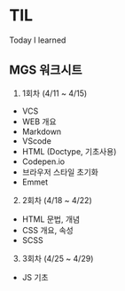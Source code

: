 # TIL

Today I learned

## MGS 워크시트

1. 1회차 (4/11 ~ 4/15)

- VCS
- WEB 개요
- Markdown
- VScode
- HTML (Doctype, 기초사용)
- Codepen.io
- 브라우저 스타일 초기화
- Emmet

2. 2회차 (4/18 ~ 4/22)

- HTML 문법, 개념
- CSS 개요, 속성
- SCSS

3. 3회차 (4/25 ~ 4/29)

- JS 기초

